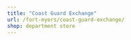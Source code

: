 ```yaml
---
title: "Coast Guard Exchange"
url: /fort-myers/coast-guard-exchange/
shop: department store
---
```


